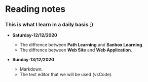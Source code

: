 # Reading notes

### This is what I learn in a daily basis ;)

* **Saturday-12/12/2020**
  * The diffrence between **Path Learning** and **Sanbox Learning**.
  * The diffrence between **Web Site** and **Web Application**.

* **Sunday-13/12/2020**
  * Markdown.
  * The text editor that we will be used (vsCode). 
  
